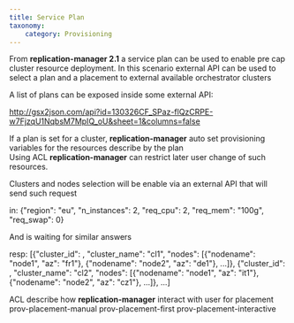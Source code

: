 ```yaml
---
title: Service Plan
taxonomy:
    category: Provisioning
---
```



From **replication-manager 2.1** a service plan can be used to enable pre cap cluster resource deployment.
In this scenario external API can be used to select a plan and a placement to external available orchestrator clusters   

A list of plans can be exposed inside some external API:

http://gsx2json.com/api?id=130326CF_SPaz-flQzCRPE-w7FjzqU1NqbsM7MpIQ_oU&sheet=1&columns=false

If a plan is set for a cluster, **replication-manager** auto set provisioning variables for the resources describe by the plan  
Using ACL  **replication-manager** can restrict later user change of such resources.

Clusters and nodes selection will be enable via an external API that will send such request

in: {"region": "eu", "n_instances": 2, "req_cpu": 2, "req_mem": "100g", "req_swap": 0}

And is waiting for similar answers

resp: [{"cluster_id": <cid>, "cluster_name": "cl1", "nodes": [{"nodename": "node1", "az": "fr1"}, {"nodename": "node2", "az": "de1"}, ...]}, {"cluster_id": <cid>, "cluster_name": "cl2", "nodes": [{"nodename": "node1", "az": "it1"}, {"nodename": "node2", "az": "cz1"}, ...]}, ...]

ACL describe how **replication-manager** interact with user for placement
prov-placement-manual
prov-placement-first
prov-placement-interactive
